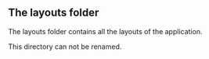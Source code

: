 ## The layouts folder
The layouts folder contains all the layouts of the application.

This directory can not be renamed.
